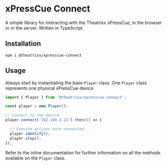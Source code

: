# xPressCue Connect

A simple library for interacting with the Theatrixx xPressCue, in the browser or in the server. Written in TypeScript.

## Installation

`npm i @theatrixx/xpresscue-connect`

## Usage

Always start by instantiating the base `Player` class. One `Player` class represents one physical xPressCue device.

```typescript
import { Player } from '@theatrixx/xpresscue-connect';

const player = new Player();

// Connect to the device
player.connect('192.168.2.21').then(() => {

  // Execute actions once connected.
  player.identify();
  player.stop();
});
```

Refer to the inline documentation for further information on all the methods available on the `Player` class.
